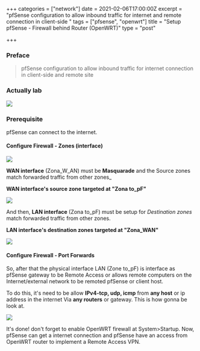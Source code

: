 +++
categories = ["network"]
date = 2021-02-06T17:00:00Z
excerpt = "pfSense configuration to allow inbound traffic for internet and remote connection in client-side "
tags = ["pfsense", "openwrt"]
title = "Setup pfSense - Firewall behind Router (OpenWRT)"
type = "post"

+++
### Preface

> pfSense configuration to allow inbound traffic for internet connection in client-side and remote site

### Actually lab

![](https://res.cloudinary.com/bimagv/image/upload/v1612686474/2021-02/123/2021-02-07--T08-26-41_davjju.png)

### Prerequisite

pfSense can connect to the internet.

#### Configure Firewall - Zones (interface)

![](https://res.cloudinary.com/bimagv/image/upload/v1612696330/2021-02/123/2021-02-07--T11-11-37_ymgb5i.png)

**WAN interface** (Zona_W_AN) must be **Masquarade** and the Source zones match forwarded traffic from other zones_ 

**WAN interface's source zone targeted at "Zona to_pF"**

![](https://res.cloudinary.com/bimagv/image/upload/v1612697078/2021-02/123/2021-02-07--T11-24-01_wwxnmv.png)

And then, **LAN interface** (Zona to_pF) must be setup for _Destination zones_ match forwarded traffic from other zones.

**LAN interface's destination zones targeted at "Zona_WAN"**

![](https://res.cloudinary.com/bimagv/image/upload/v1612697254/2021-02/123/2021-02-07--T11-25-40_fwt29h.png)

#### Configure Firewall - Port Forwards

So, after that the physical interface LAN (Zone to_pF) is interface as pfSense gateway to be Remote Access or allows remote computers on the Internet/external network to be remoted pfSense or client host.

To do this, it's need to be allow **IPv4-tcp, udp, icmp** from **any host** or ip address  in the internet Via **any routers** or gateway. This is how gonna be look at.

![](https://res.cloudinary.com/bimagv/image/upload/v1612698154/2021-02/123/2021-02-07--T11-32-56_brqkii.png)

It's done! don't forget to enable OpenWRT firewall at System>Startup. Now, pfSense can get a internet connection and pfSense have an access from OpenWRT router to implement a Remote Access VPN.

### 